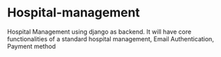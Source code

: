 # Hospital-management
Hospital Management using django as backend. It will have core functionalities of a standard hospital management, Email Authentication, Payment method
